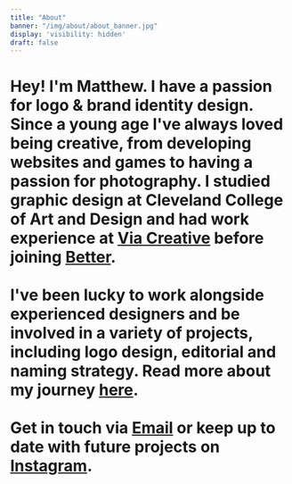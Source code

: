 ```yaml
---
title: "About"
banner: "/img/about/about_banner.jpg"
display: 'visibility: hidden'
draft: false
---
```

<div class="row">
    <div class="col-sm-8">
        <h1 class="project-title">
            Hey! I'm Matthew. I have a passion for logo &amp; brand identity design. Since a young age I've always loved being creative, from developing websites and games to having a passion for photography. I studied graphic design at Cleveland College of Art and Design and had work experience at <a href="https://viacreative.co.uk/" target="_blank" class="via-link">Via Creative</a> before joining <a href="https://www.betterbrandagency.com/" class="better-link" target="_blank">Better</a>.
            <br><br>
            I've been lucky to work alongside experienced designers and be involved in a variety of projects, including logo design, editorial and naming strategy. Read more about my journey <a href="https://www.betterbrandagency.com/blog/2017/11/the-journey-of-a-junior-designer/" target="_blank">here</a>.
            <br><br>
            Get in touch via <a href="mailto:hello@matthewgoodyear.com">Email</a> or keep up to date with future projects on <a href="https://www.instagram.com/gdy.design/" target="_blank">Instagram</a>.
        </p>
    </div>
</div>

<!-- <h3>CCAD Summer Show 2017</h3>
<hr class="line-no-pad">
<div class="row">
    <div class="col-sm-12">
        <img src="/img/about/about_show.jpg" alt="" class="media-img project-img">
    </div>
</div>
<div class="row">
    <div class="col-sm-6">
        <img src="/img/about/about_zine.jpg" alt="" class="media-img project-img">
    </div>
    <div class="col-sm-6">
        <img src="/img/about/about_tees.jpg" alt="" class="media-img project-img">
    </div>
</div> -->

